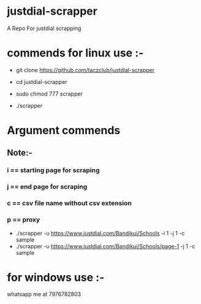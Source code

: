 # justdial-scrapper
A Repo For justdial scrapping

# commends for linux use :-

- git clone https://github.com/taczclub/justdial-scrapper 

- cd justdial-scrapper

- sudo chmod 777 scrapper

- ./scrapper

# Argument commends

## Note:- 

### i == starting page for scraping
### j == end page for scraping
### c == csv file name without csv extension
### p == proxy
- ./scrapper -u https://www.justdial.com/Bandikui/Schools -i 1 -j 1 -c sample
- ./scrapper -u https://www.justdial.com/Bandikui/Schools/page-1 -j 1 -c sample

# for windows use :-
whatsapp me at 7976782803
